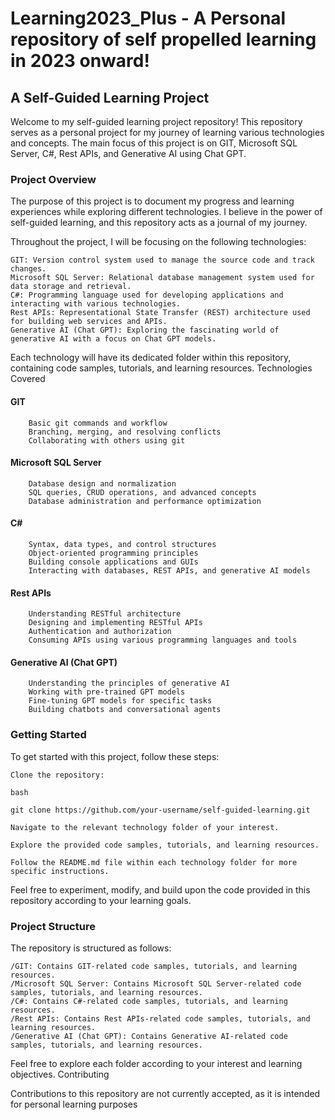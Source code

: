 # Learning2023_Plus - A Personal repository of self propelled learning in 2023 onward!

## A Self-Guided Learning Project

Welcome to my self-guided learning project repository! This repository serves as a personal project for my journey of learning various technologies and concepts. The main focus of this project is on GIT, Microsoft SQL Server, C#, Rest APIs, and Generative AI using Chat GPT.

### Project Overview

The purpose of this project is to document my progress and learning experiences while exploring different technologies. I believe in the power of self-guided learning, and this repository acts as a journal of my journey.

Throughout the project, I will be focusing on the following technologies:

    GIT: Version control system used to manage the source code and track changes.
    Microsoft SQL Server: Relational database management system used for data storage and retrieval.
    C#: Programming language used for developing applications and interacting with various technologies.
    Rest APIs: Representational State Transfer (REST) architecture used for building web services and APIs.
    Generative AI (Chat GPT): Exploring the fascinating world of generative AI with a focus on Chat GPT models.

Each technology will have its dedicated folder within this repository, containing code samples, tutorials, and learning resources.
Technologies Covered

#### GIT
        Basic git commands and workflow
        Branching, merging, and resolving conflicts
        Collaborating with others using git

#### Microsoft SQL Server
        Database design and normalization
        SQL queries, CRUD operations, and advanced concepts
        Database administration and performance optimization

#### C#
        Syntax, data types, and control structures
        Object-oriented programming principles
        Building console applications and GUIs
        Interacting with databases, REST APIs, and generative AI models

#### Rest APIs
        Understanding RESTful architecture
        Designing and implementing RESTful APIs
        Authentication and authorization
        Consuming APIs using various programming languages and tools

#### Generative AI (Chat GPT)
        Understanding the principles of generative AI
        Working with pre-trained GPT models
        Fine-tuning GPT models for specific tasks
        Building chatbots and conversational agents

### Getting Started

To get started with this project, follow these steps:

    Clone the repository:

    bash

    git clone https://github.com/your-username/self-guided-learning.git

    Navigate to the relevant technology folder of your interest.

    Explore the provided code samples, tutorials, and learning resources.

    Follow the README.md file within each technology folder for more specific instructions.

Feel free to experiment, modify, and build upon the code provided in this repository according to your learning goals.

### Project Structure

The repository is structured as follows:

    /GIT: Contains GIT-related code samples, tutorials, and learning resources.
    /Microsoft SQL Server: Contains Microsoft SQL Server-related code samples, tutorials, and learning resources.
    /C#: Contains C#-related code samples, tutorials, and learning resources.
    /Rest APIs: Contains Rest APIs-related code samples, tutorials, and learning resources.
    /Generative AI (Chat GPT): Contains Generative AI-related code samples, tutorials, and learning resources.

Feel free to explore each folder according to your interest and learning objectives.
Contributing

Contributions to this repository are not currently accepted, as it is intended for personal learning purposes
